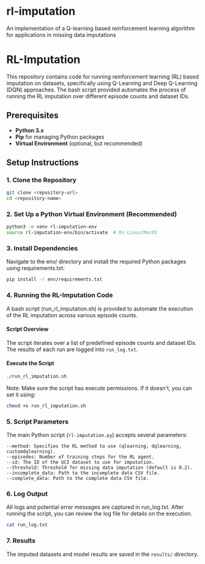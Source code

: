 # rl-imputation
An implementation of a Q-learning based reinforcement learning algorithm for applications in missing data imputations

# RL-Imputation

This repository contains code for running reinforcement learning (RL) based imputation on datasets, specifically using Q-Learning and Deep Q-Learning (DQN) approaches. The bash script provided automates the process of running the RL imputation over different episode counts and dataset IDs.

## Prerequisites

- **Python 3.x**
- **Pip** for managing Python packages
- **Virtual Environment** (optional, but recommended)

## Setup Instructions

### 1. Clone the Repository

```bash
git clone <repository-url>
cd <repository-name>
```
### 2. Set Up a Python Virtual Environment (Recommended)

```bash
python3 -m venv rl-imputation-env
source rl-imputation-env/bin/activate  # On Linux/MacOS
```
### 3. Install Dependencies
Navigate to the env/ directory and install the required Python packages using requirements.txt:

```bash
pip install -r env/requirements.txt
```
### 4. Running the RL-Imputation Code
A bash script (run_rl_imputation.sh) is provided to automate the execution of the RL imputation across various episode counts.
#### Script Overview
The script iterates over a list of predefined episode counts and dataset IDs. The results of each run are logged into `run_log.txt`.

#### Execute the Script

```bash
./run_rl_imputation.sh
```
Note: Make sure the script has execute permissions. If it doesn't, you can set it using:

```bash
chmod +x run_rl_imputation.sh
```
### 5. Script Parameters
The main Python script (`rl-imputation.py`) accepts several parameters:

    --method: Specifies the RL method to use (qlearning, dqlearning, customdqlearning).
    --episodes: Number of training steps for the RL agent.
    --id: The ID of the UCI dataset to use for imputation.
    --threshold: Threshold for missing data imputation (default is 0.2).
    --incomplete_data: Path to the incomplete data CSV file.
    --complete_data: Path to the complete data CSV file.

### 6. Log Output

All logs and potential error messages are captured in run_log.txt. After running the script, you can review the log file for details on the execution.

``` bash
cat run_log.txt
```
### 7. Results

The imputed datasets and model results are saved in the `results/` directory.
